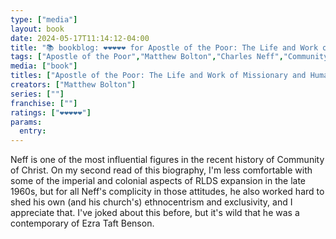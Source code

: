 ```yaml
---
type: ["media"]
layout: book
date: 2024-05-17T11:14:12-04:00
title: "📚 bookblog: ❤️❤️❤️❤️❤️ for Apostle of the Poor: The Life and Work of Missionary and Humanitarian Charles D. Neff, by Matthew Bolton"
tags: ["Apostle of the Poor","Matthew Bolton","Charles Neff","Community of Christ","Ezra Taft Benson"]
media: ["book"]
titles: ["Apostle of the Poor: The Life and Work of Missionary and Humanitarian Charles D. Neff"]
creators: ["Matthew Bolton"]
series: [""]
franchise: [""]
ratings: ["❤️❤️❤️❤️❤️"]
params:
  entry:
---
```


Neff is one of the most influential figures in the recent history of Community of Christ. On my second read of this biography, I'm less comfortable with some of the imperial and colonial aspects of RLDS expansion in the late 1960s, but for all Neff's complicity in those attitudes, he also worked hard to shed his own (and his church's) ethnocentrism and exclusivity, and I appreciate that. I've joked about this before, but it's wild that he was a contemporary of Ezra Taft Benson.
